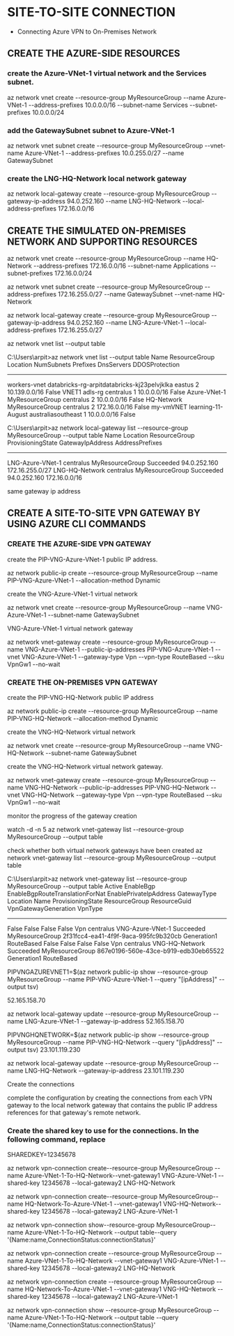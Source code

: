 # SITE-TO-SITE CONNECTION

* Connecting Azure VPN to On-Premises Network



## CREATE THE AZURE-SIDE RESOURCES

###  create the Azure-VNet-1 virtual network and the Services subnet.

az network vnet create  --resource-group MyResourceGroup  --name Azure-VNet-1  --address-prefixes 10.0.0.0/16  --subnet-name Services  --subnet-prefixes 10.0.0.0/24

### add the GatewaySubnet subnet to Azure-VNet-1
	
az network vnet subnet create  --resource-group MyResourceGroup  --vnet-name Azure-VNet-1  --address-prefixes 10.0.255.0/27  --name GatewaySubnet
	
### create the LNG-HQ-Network local network gateway
 
az network local-gateway create  --resource-group MyResourceGroup  --gateway-ip-address 94.0.252.160  --name LNG-HQ-Network  --local-address-prefixes 172.16.0.0/16
	
	
## CREATE THE SIMULATED ON-PREMISES NETWORK AND SUPPORTING RESOURCES

az network vnet create  --resource-group MyResourceGroup  --name HQ-Network  --address-prefixes 172.16.0.0/16  --subnet-name Applications  --subnet-prefixes 172.16.0.0/24
	
az network vnet subnet create  --resource-group MyResourceGroup  --address-prefixes 172.16.255.0/27  --name GatewaySubnet  --vnet-name HQ-Network
	
az network local-gateway create  --resource-group MyResourceGroup  --gateway-ip-address 94.0.252.160  --name LNG-Azure-VNet-1  --local-address-prefixes 172.16.255.0/27
	
az network vnet list --output table

C:\Users\arpit>az network vnet list --output table
Name          ResourceGroup                                Location            NumSubnets    Prefixes       DnsServers    DDOSProtection
------------  -------------------------------------------  ------------------  ------------  -------------  ------------  ----------------
workers-vnet  databricks-rg-arpitdatabricks-kj23pelvjklka  eastus              2             10.139.0.0/16                False
VNET1         adls-rg                                      centralus           1             10.0.0.0/16                  False
Azure-VNet-1  MyResourceGroup                              centralus           2             10.0.0.0/16                  False
HQ-Network    MyResourceGroup                              centralus           2             172.16.0.0/16                False
my-vmVNET     learning-11-August                           australiasoutheast  1             10.0.0.0/16                  False


C:\Users\arpit>az network local-gateway list  --resource-group MyResourceGroup  --output table
Name              Location    ResourceGroup    ProvisioningState    GatewayIpAddress    AddressPrefixes
----------------  ----------  ---------------  -------------------  ------------------  -----------------
LNG-Azure-VNet-1  centralus   MyResourceGroup  Succeeded            94.0.252.160        172.16.255.0/27
LNG-HQ-Network    centralus   MyResourceGroup  Succeeded            94.0.252.160        172.16.0.0/16


same gateway ip address
	
## CREATE A SITE-TO-SITE VPN GATEWAY BY USING AZURE CLI COMMANDS

### CREATE THE AZURE-SIDE VPN GATEWAY	
	
create the PIP-VNG-Azure-VNet-1 public IP address.
 
az network public-ip create  --resource-group MyResourceGroup  --name PIP-VNG-Azure-VNet-1  --allocation-method Dynamic
	
create the VNG-Azure-VNet-1 virtual network

az network vnet create  --resource-group MyResourceGroup  --name VNG-Azure-VNet-1  --subnet-name GatewaySubnet
	
	
VNG-Azure-VNet-1 virtual network gateway

az network vnet-gateway create  --resource-group MyResourceGroup  --name VNG-Azure-VNet-1  --public-ip-addresses PIP-VNG-Azure-VNet-1  --vnet VNG-Azure-VNet-1  --gateway-type Vpn  --vpn-type RouteBased  --sku VpnGw1  --no-wait

### CREATE THE ON-PREMISES VPN GATEWAY

create the PIP-VNG-HQ-Network public IP address

az network public-ip create  --resource-group MyResourceGroup  --name PIP-VNG-HQ-Network  --allocation-method Dynamic
	
create the VNG-HQ-Network virtual network

az network vnet create  --resource-group MyResourceGroup  --name VNG-HQ-Network  --subnet-name GatewaySubnet
	
create the VNG-HQ-Network virtual network gateway.

az network vnet-gateway create  --resource-group MyResourceGroup  --name VNG-HQ-Network  --public-ip-addresses PIP-VNG-HQ-Network  --vnet VNG-HQ-Network  --gateway-type Vpn  --vpn-type RouteBased  --sku VpnGw1  --no-wait

monitor the progress of the gateway creation

watch -d -n 5 az network vnet-gateway list  --resource-group MyResourceGroup  --output table
	


check whether both virtual network gateways have been created
az network vnet-gateway list  --resource-group MyResourceGroup --output table

C:\Users\arpit>az network vnet-gateway list  --resource-group MyResourceGroup --output table
Active    EnableBgp    EnableBgpRouteTranslationForNat    EnablePrivateIpAddress    GatewayType    Location    Name              ProvisioningState    ResourceGroup    ResourceGuid                          VpnGatewayGeneration    VpnType
--------  -----------  ---------------------------------  ------------------------  -------------  ----------  ----------------  -------------------  ---------------  ------------------------------------  ----------------------  ----------
False     False        False                              False                     Vpn            centralus   VNG-Azure-VNet-1  Succeeded            MyResourceGroup  2f31fcc4-ea41-4f9f-9aca-995fc9b320cb  Generation1             RouteBased
False     False        False                              False                     Vpn            centralus   VNG-HQ-Network    Succeeded            MyResourceGroup  867e0196-560e-43ce-b919-edb30eb65522  Generation1             RouteBased




PIPVNGAZUREVNET1=$(az network public-ip show --resource-group MyResourceGroup --name PIP-VNG-Azure-VNet-1 --query "[ipAddress]" --output tsv)
	
52.165.158.70

az network local-gateway update --resource-group MyResourceGroup --name LNG-Azure-VNet-1 --gateway-ip-address 52.165.158.70
	
	
PIPVNGHQNETWORK=$(az network public-ip show --resource-group MyResourceGroup --name PIP-VNG-HQ-Network --query "[ipAddress]" --output tsv)
23.101.119.230
	
az network local-gateway update --resource-group MyResourceGroup --name LNG-HQ-Network --gateway-ip-address 23.101.119.230
	
Create the connections

complete the configuration by creating the connections from each VPN gateway to the local network gateway that contains the public IP address references for that gateway's remote network.

### Create the shared key to use for the connections. In the following command, replace <shared key>

SHAREDKEY=12345678

az network vpn-connection create--resource-group MyResourceGroup --name Azure-VNet-1-To-HQ-Network--vnet-gateway1 VNG-Azure-VNet-1 --shared-key 12345678 --local-gateway2 LNG-HQ-Network
	
	
	
az network vpn-connection create--resource-group MyResourceGroup--name HQ-Network-To-Azure-VNet-1 --vnet-gateway1 VNG-HQ-Network--shared-key 12345678 --local-gateway2 LNG-Azure-VNet-1
	
az network vpn-connection show--resource-group MyResourceGroup--name Azure-VNet-1-To-HQ-Network --output table--query '{Name:name,ConnectionStatus:connectionStatus}'
	
	
	
	
az network vpn-connection create --resource-group MyResourceGroup --name Azure-VNet-1-To-HQ-Network --vnet-gateway1 VNG-Azure-VNet-1 --shared-key 12345678 --local-gateway2 LNG-HQ-Network
	
az network vpn-connection create --resource-group MyResourceGroup --name HQ-Network-To-Azure-VNet-1  --vnet-gateway1 VNG-HQ-Network --shared-key 12345678 --local-gateway2 LNG-Azure-VNet-1
	
az network vpn-connection show --resource-group MyResourceGroup --name Azure-VNet-1-To-HQ-Network  --output table --query '{Name:name,ConnectionStatus:connectionStatus}'




